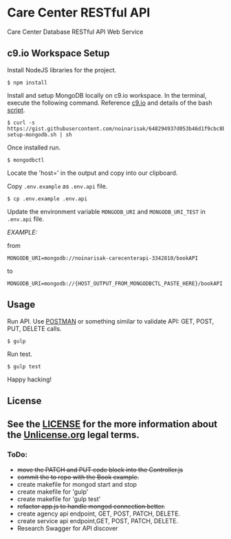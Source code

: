 # Care Center RESTful API
Care Center Database RESTful API Web Service


## c9.io Workspace Setup
Install NodeJS libraries for the project.
```
$ npm install
```
Install and setup MongoDB locally on c9.io workspace. In the terminal, execute the following command. Reference [c9.io](https://community.c9.io/t/setting-up-mongodb/1717) and details of the bash [script](https://gist.github.com/noinarisak/648294937d053b46d1f9cbc8ba2f1730).
```
$ curl -s https://gist.githubusercontent.com/noinarisak/648294937d053b46d1f9cbc8ba2f1730/raw/7f3eb0685125b56bad62b6dbdac71fbc53819a0e/c9-setup-mongodb.sh | sh
```
Once installed run.
```
$ mongodbctl
```
Locate the 'host=' in the output and copy into our clipboard.

Copy `.env.example` as `.env.api` file.
```
$ cp .env.example .env.api
```

Update the environment variable `MONGODB_URI` and `MONGODB_URI_TEST` in `.env.api` file.

*EXAMPLE:*

from
```
MONGODB_URI=mongodb://noinarisak-carecenterapi-3342810/bookAPI
```
to
```
MONGODB_URI=mongodb://{HOST_OUTPUT_FROM_MONGODBCTL_PASTE_HERE}/bookAPI
```

## Usage

Run API. Use [POSTMAN](https://chrome.google.com/webstore/detail/postman/fhbjgbiflinjbdggehcddcbncdddomop?hl=en) or something similar to validate API: GET, POST, PUT, DELETE calls.
```
$ gulp
```


Run test.
```
$ gulp test
```

Happy hacking!

## License

See the [LICENSE]() for the more information about the [Unlicense.org](http://unlicense.org) legal terms.
--
### ToDo:
- ~~move the PATCH and PUT code block into the Controller.js~~
- ~~commit the to repo with the Book example.~~
- create makefile for mongod start and stop
- create makefile for 'gulp'
- create makefile for 'gulp test'
- ~~refactor app.js to handle mongod connection better.~~
- create agency api endpoint, GET, POST, PATCH, DELETE.
- create service api endpoint,GET, POST, PATCH, DELETE.
- Research Swagger for API discover